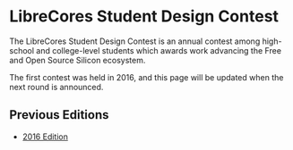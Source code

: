 # LibreCores Student Design Contest

The LibreCores Student Design Contest is an annual contest among high-school and college-level students which awards work advancing the Free and Open Source Silicon ecosystem.

The first contest was held in 2016, and this page will be updated when the next round is announced.

## Previous Editions
- [2016 Edition](2016)
